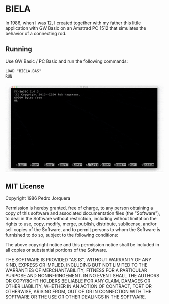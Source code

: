 # BIELA

In 1986, when I was 12, I created together with my father this little application with GW Basic on an Amstrad PC 1512 that simulates the behavior of a connecting rod.

## Running

Use GW Basic / PC Basic and run the following commands:

```
LOAD "BIELA.BAS"
RUN
```

![biela.gif](biela.gif)

## MIT License

Copyright 1986 Pedro Jorquera

Permission is hereby granted, free of charge, to any person obtaining a copy of this software and associated documentation files (the "Software"), to deal in the Software without restriction, including without limitation the rights to use, copy, modify, merge, publish, distribute, sublicense, and/or sell copies of the Software, and to permit persons to whom the Software is furnished to do so, subject to the following conditions:

The above copyright notice and this permission notice shall be included in all copies or substantial portions of the Software.

THE SOFTWARE IS PROVIDED "AS IS", WITHOUT WARRANTY OF ANY KIND, EXPRESS OR IMPLIED, INCLUDING BUT NOT LIMITED TO THE WARRANTIES OF MERCHANTABILITY, FITNESS FOR A PARTICULAR PURPOSE AND NONINFRINGEMENT. IN NO EVENT SHALL THE AUTHORS OR COPYRIGHT HOLDERS BE LIABLE FOR ANY CLAIM, DAMAGES OR OTHER LIABILITY, WHETHER IN AN ACTION OF CONTRACT, TORT OR OTHERWISE, ARISING FROM, OUT OF OR IN CONNECTION WITH THE SOFTWARE OR THE USE OR OTHER DEALINGS IN THE SOFTWARE.